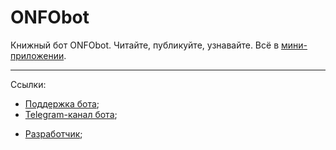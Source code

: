 # ONFObot
Книжный бот ONFObot. Читайте, публикуйте, узнавайте. Всё в [мини-приложении](https://t.me/ONFO_main_bot?startapp).

----------
Ссылки:

* [Поддержка бота](https://t.me/ONFO_help_bot);
* [Telegram-канал бота](https://t.me/ONFOstudio);
- [Разработчик](https://t.me/GroAlexPixel_bot?startapp);
  
